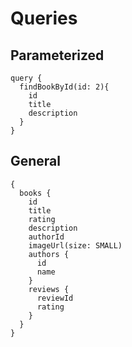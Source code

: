 # Queries

## Parameterized
```
query {
  findBookById(id: 2){
    id
    title
    description
  }
}

```

## General

```
{
  books {
    id
    title
    rating
    description
    authorId
    imageUrl(size: SMALL)
    authors {
      id
      name
    }
    reviews {
      reviewId
      rating
    }
  }
}

```